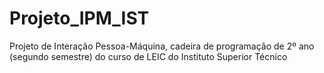 # Projeto_IPM_IST
Projeto de Interação Pessoa-Máquina, cadeira de programação de 2º ano (segundo semestre) do curso de LEIC do Instituto Superior Técnico
